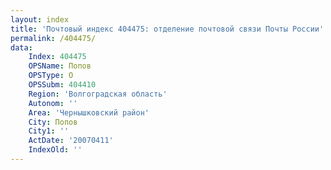 ```yaml
---
layout: index
title: 'Почтовый индекс 404475: отделение почтовой связи Почты России'
permalink: /404475/
data:
    Index: 404475
    OPSName: Попов
    OPSType: О
    OPSSubm: 404410
    Region: 'Волгоградская область'
    Autonom: ''
    Area: 'Чернышковский район'
    City: Попов
    City1: ''
    ActDate: '20070411'
    IndexOld: ''
---
```

